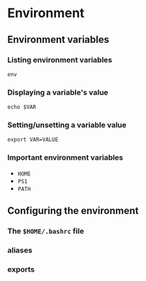 ---
---

Environment
===========

Environment variables
---------------------

### Listing environment variables

`env`


### Displaying a variable's value

`echo $VAR`


### Setting/unsetting a variable value

`export VAR=VALUE`


### Important environment variables

- `HOME`
- `PS1`
- `PATH`


Configuring the environment
---------------------------

### The `$HOME/.bashrc` file


### aliases

### exports
